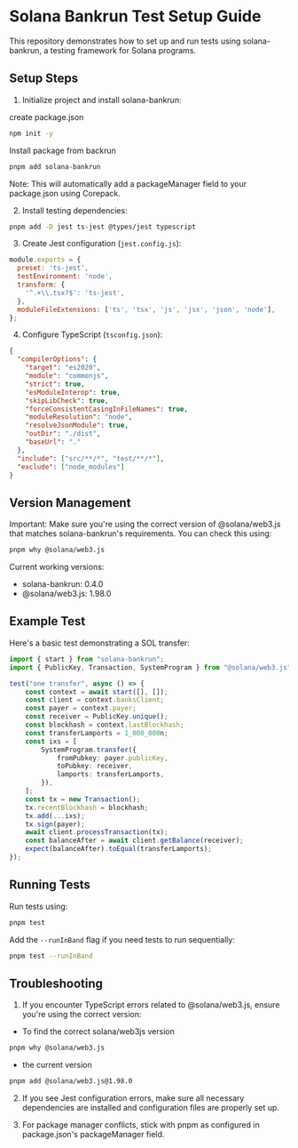 # Solana Bankrun Test Setup Guide

This repository demonstrates how to set up and run tests using solana-bankrun, a testing framework for Solana programs.

## Setup Steps

1. Initialize project and install solana-bankrun:

create package.json
```bash
npm init -y
```

Install package from backrun
```bash
pnpm add solana-bankrun
```

Note: This will automatically add a packageManager field to your package.json using Corepack.

2. Install testing dependencies:
```bash
pnpm add -D jest ts-jest @types/jest typescript
```

3. Create Jest configuration (`jest.config.js`):
```javascript
module.exports = {
  preset: 'ts-jest',
  testEnvironment: 'node',
  transform: {
    '^.+\\.tsx?$': 'ts-jest',
  },
  moduleFileExtensions: ['ts', 'tsx', 'js', 'jsx', 'json', 'node'],
};
```

4. Configure TypeScript (`tsconfig.json`):
```json
{
  "compilerOptions": {
    "target": "es2020",
    "module": "commonjs",
    "strict": true,
    "esModuleInterop": true,
    "skipLibCheck": true,
    "forceConsistentCasingInFileNames": true,
    "moduleResolution": "node",
    "resolveJsonModule": true,
    "outDir": "./dist",
    "baseUrl": "."
  },
  "include": ["src/**/*", "test/**/*"],
  "exclude": ["node_modules"]
}
```

## Version Management

Important: Make sure you're using the correct version of @solana/web3.js that matches solana-bankrun's requirements. You can check this using:
```bash
pnpm why @solana/web3.js
```

Current working versions:
- solana-bankrun: 0.4.0
- @solana/web3.js: 1.98.0

## Example Test

Here's a basic test demonstrating a SOL transfer:

```typescript
import { start } from "solana-bankrun";
import { PublicKey, Transaction, SystemProgram } from "@solana/web3.js";

test("one transfer", async () => {
    const context = await start([], []);
    const client = context.banksClient;
    const payer = context.payer;
    const receiver = PublicKey.unique();
    const blockhash = context.lastBlockhash;
    const transferLamports = 1_000_000n;
    const ixs = [
        SystemProgram.transfer({
            fromPubkey: payer.publicKey,
            toPubkey: receiver,
            lamports: transferLamports,
        }),
    ];
    const tx = new Transaction();
    tx.recentBlockhash = blockhash;
    tx.add(...ixs);
    tx.sign(payer);
    await client.processTransaction(tx);
    const balanceAfter = await client.getBalance(receiver);
    expect(balanceAfter).toEqual(transferLamports);
});
```

## Running Tests

Run tests using:
```bash
pnpm test
```

Add the `--runInBand` flag if you need tests to run sequentially:
```bash
pnpm test --runInBand
```

## Troubleshooting

1. If you encounter TypeScript errors related to @solana/web3.js, ensure you're using the correct version:
- To  find the correct solana/web3js version
```bash
pnpm why @solana/web3.js
```

- the current version
```bash
pnpm add @solana/web3.js@1.98.0
```

2. If you see Jest configuration errors, make sure all necessary dependencies are installed and configuration files are properly set up.

3. For package manager conflicts, stick with pnpm as configured in package.json's packageManager field.
